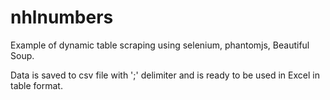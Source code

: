 # nhlnumbers
Example of dynamic table scraping using selenium, phantomjs, Beautiful Soup. 

Data is saved to csv file with ';' delimiter and is ready to be used in Excel in table format.
